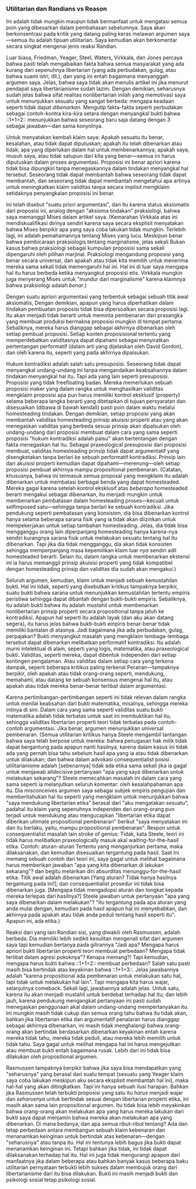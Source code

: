 ###  Utilitarian dan Randians vs Reason 

[^0]: Membalas ke “Symposium on Hoppe’s Argumentation Ethic”, *Liberty* (November 1988).

Ini adalah tidak mungkin maupun tidak bermanfaat untuk mengatasi semua poin yang dibesarkan dalam pembahasan sebelumnya. Saya akan berkonsentrasi pada kritik yang datang paling keras melawan argumen saya—semua itu adalah tipuan utilitarian. Saya kemudian akan berkomentar secara singkat mengenai jenis reaksi Randian.

Luar biasa, Friedman, Yeager, Steel, Waters, Virkkala, dan Jones percaya bahwa pasti telah mengabaikan fakta bahwa semua masyarakat yang ada kurang dari sepenuhnya libertarian (yang ada perbudakan, gulag, atau bahwa suami istri, dll.), dan yang ini entah bagaimana menyanggah argumen saya. Jelas, bahwa saya tidak akan menulis artikel ini jika menurut pendapat saya libertarianisme sudah lazim. Dengan demikian, seharusnya sudah jelas bahwa sifat realitas nonlibertarian inilah yang memotivasi saya untuk menunjukkan sesuatu yang sangat berbeda: mengapa keadaan seperti tidak dapat *dibenarkan*. Mengutip fakta-fakta seperti perbudakan sebagai contoh-kontra kira-kira setara dengan menyangkal bukti bahwa ::1+1=2:: menunjukkan bahwa seseorang baru saja datang dengan 3 sebagai jawaban—dan sama konyolnya.

Untuk menyatakan kembali klaim saya: Apakah sesuatu itu benar, kesalahan, atau tidak dapat diputuskan; apakah itu telah dibenarkan atau tidak; apa yang diperlukan dalam hal untuk membenarkannya; apakah saya, musuh saya, atau tidak satupun dari kita yang benar—semua ini harus diputuskan dalam proses argumentasi. Proposisi ini benar apriori karena tidak bisa dipungkiri tanpa menegaskannya dalam tindakan menyangkal hal tersebut. Seseorang tidak dapat membantah bahwa seseorang tidak dapat membantah, dan seseorang tidak dapat membantah mengetahui apa artinya untuk meningkatkan klaim validitas tanpa secara implisit mengklaim setidaknya penyangkalan proposisi ini benar.

Ini telah disebut "suatu priori argumentasi", dan itu karena status aksiomatis dari proposisi ini, analog dengan "aksioma tindakan" praksiologi, bahwa saya memanggil Mises dalam artikel saya. (Kemarahan Virkkala atas ini mendiskualifikasi dirinya sendiri karena saya secara eksplisit menyatakan bahwa Mises berpikir apa yang saya coba lakukan tidak mungkin. Terlebih lagi, ini adalah pemahamannya tentang Mises yang lucu. Meskipun benar bahwa pembicaraan praksiologis tentang marginalisme, jelas sekali Bukan kasus bahwa praksiologi sebagai kumpulan proposisi sama sekali dipengaruhi oleh pilihan marjinal. Praksiologi mengandung proposisi yang benar secara universal, dan apakah atau tidak kita memilih untuk menerima mereka sama sekali tidak memengaruhi hal ini. Hal ini di luar saya mengapa hal itu harus berbeda ketika menyangkut proposisi etis. Virkkala mungkin juga menyerang Mises untuk "mundur dari marginalisme" karena klaimnya bahwa praksiologi adalah *benar*.)

Dengan suatu apriori argumentasi yang terbentuk sebagai sebuah titik awal aksiomatis, Dengan demikian, apapun yang harus diperhatikan dalam tindakan pembuatan proposisi tidak bisa dipersoalkan secara proposisi lagi. Itu akan menjadi tidak berarti untuk meminta pembenaran dari prasangka yang membuat produksi bermakna proposisi mungkin di tempat pertama. Sebaliknya, mereka harus dianggap sebagai akhirnya dibenarkan oleh setiap pembuat proposisi. Setiap konten proposisional tertentu yang memperdebatkan validitasnya dapat dipahami sebagai menyiratkan pertentangan performatif (dalam arti yang dijelaskan oleh David Gordon), dan oleh karena itu, seperti yang pada akhirnya dipalsukan.

Hukum kontradiksi adalah salah satu presuposisi. Seseorang tidak dapat menyangkal undang-undang ini tanpa mengandaikan keabsahannya dalam tindakan menyangkal hal itu. Tapi ada yang lain seperti presuposisi. Proposisi yang tidak freefloating badan. Mereka memerlukan sebuah proposisi maker yang dalam rangka untuk menghasilkan validitas mengklaim proposisi apa pun harus memiliki kontrol eksklusif (property) selama beberapa langka berarti yang ditetapkan di tujuan persyaratan dan disesuaikan (dibawa di bawah kendali) pasti poin dalam waktu melalui homesteading tindakan. Dengan demikian, setiap proposisi yang akan membantah validitas homesteading prinsip akuisisi properti atau yang akan menegaskan validitas yang berbeda sesuai prinsip akan dipalsukan oleh undang-undang dari proposisi membuat dalam cara yang sama seperti proposisi "hukum kontradiksi adalah palsu" akan bertentangan dengan fakta menegaskan hal itu. Sebagai praxeological presuposisi dari proposisi membuat, validitas homesteading prinsip tidak dapat argumentatif yang disengketakan tanpa berlari ke sebuah performatif kontradiksi. Prinsip lain dari akuisisi properti kemudian dapat dipahami—merenung—oleh setiap proposisi pembuat akhirnya mampu propositional pembenaran. (Catatan, khususnya, bahwa ini termasuk semua proposal yang mengklaim itu adalah dibenarkan untuk membatasi berbagai benda yang dapat homesteaded. Mereka gagal karena setelah kontrol eksklusif atas *beberapa* homesteaded berarti mengakui sebagai dibenarkan, itu menjadi mungkin untuk membenarkan pembatasan dalam homesteading proses—kecuali untuk selfimposed satu—sehingga tanpa berlari ke sebuah kontradiksi. Jika pendukung seperti pembatasan yang konsisten, dia bisa dibenarkan kontrol hanya selama beberapa sarana fisik yang ia tidak akan diizinkan untuk mempekerjakan untuk setiap tambahan homesteading. Jelas, dia tidak bisa mengganggu orang lain diperpanjang homesteading hanya karena-nya sendiri kurangnya sarana fisik untuk melakukan sesuatu tentang hal itu dibenarkan. Tapi jika dia tidak mengganggu, dia akan tidak konsisten sehingga memperpanjang masa kepemilikan klaim luar *nya* sendiri adil homesteaded berarti. Selain itu, dalam rangka untuk membenarkan ekstensi ini ia harus memanggil prinsip akuisisi properti yang tidak kompatibel dengan homesteading prinsip dan validitas dia sudah akan mengakui.)

Seluruh argumen, kemudian, klaim untuk menjadi sebuah kemustahilan bukti. Hal ini tidak, seperti yang disebutkan kritikus tampaknya berpikir, suatu bukti bahwa sarana untuk menunjukkan kemustahilan tertentu empiris peristiwa sehingga dapat dibantah dengan bukti-bukti empiris. Sebaliknya, itu adalah bukti bahwa itu adalah mustahil untuk membenarkan nonlibertarian prinsip properti secara propositional tanpa jatuh ke kontradiksi. Apapun hal seperti itu adalah layak (dan aku akan datang segera), itu harus jelas bahwa bukti-bukti empiris benar-benar tidak memiliki bantalan di atasnya. Jadi bagaimana jika ada perbudakan, gulag, perpajakan? Bukti menyangkut masalah yang mengklaim lembaga-lembaga tersebut dapat dibenarkan melibatkan performatif kontradiksi. Itu adalah murni intelektual di alam, seperti yang logis, matematika, atau praxeological bukti. Validitas, seperti mereka, dapat dibentuk independen dari setiap kontingen pengalaman. Atau validitas dalam setiap cara yang terkena dampak, seperti beberapa kritikus paling terkenal Perairan—tampaknya berpikir, oleh apakah atau tidak orang-orang seperti, mendukung, memahami, atau datang ke sebuah konsensus mengenai hal itu, atau apakah atau tidak mereka benar-benar terlibat dalam argumentasi.

Karena pertimbangan-pertimbangan seperti ini tidak relevan dalam rangka untuk menilai keabsahan dari bukti matematika, misalnya, sehingga mereka intinya di sini. Dalam cara yang sama seperti validitas suatu bukti matematika adalah tidak terbatas untuk saat ini membuktikan hal itu, sehingga validitas libertarian properti teori tidak terbatas pada contoh-contoh argumentasi. Jika benar, argumen menunjukkan universal pembenaran. (Semua utilitarian kritikus hanya Steele mengambil tantangan bahwa saya telah berpose untuk mereka: bahwa penugasan hak milik tidak dapat bergantung pada apapun nanti hasilnya, karena dalam kasus ini tidak ada yang pernah bisa tahu sebelum hasil apa yang ia atau tidak dibenarkan untuk dilakukan; dan bahwa dalam advokasi consequentialist posisi utilitarianisme adalah [sebenarnya] tidak ada etika sama sekali jika ia gagal untuk menjawab alldecisive pertanyaan "apa yang saya dibenarkan untuk melakukan sekarang"? Steele memecahkan masalah ini dalam cara yang sama seperti ia melanjutkan seluruh komentar: oleh kesalahpahaman apa itu. Dia misconceives argumen saya sebagai subjek empiris pengujian dan memberitahukan hal itu seperti yang mengklaim untuk menunjukkan bahwa "saya mendukung libertarian etika" berasal dari "aku mengatakan sesuatu", padahal itu klaim yang sepenuhnya independen dari orang-orang pun terjadi untuk mendukung atau mengucapkan "libertarian etika dapat diberikan ultimate propositional pembenaran" berikut "saya menyatakan ini dan itu berlaku, yaitu, mampu propositional pembenaran". Respon untuk consequentialist masalah lain stroke of genius: Tidak, kata Steele, teori ini tidak harus melibatkan praxeologically masuk akal waiting-for-the-hasil etika. Contoh: aturan-aturan Tertentu yang menganjurkan pertama, maka dilaksanakan, dan kemudian disesuaikan tergantung pada hasil. Saat ini memang sebuah contoh dari teori ini, saya gagal untuk melihat bagaimana harus memberikan jawaban "apa yang kita dibenarkan di lakukan sekarang"? dan begitu melarikan diri absurditas menunggu-for-the-hasil etika. Titik awal adalah dibenarkan [Yang aturan? Tidak hanya hasilnya tergantung pada ini!]; dan consequentialist prosedur ini tidak bisa dibenarkan juga. [Mengapa tidak mengadopsi aturan dan tongkat kepada mereka terlepas dari hasilnya?] Steele jawaban untuk pertanyaan "apa yang saya dibenarkan dalam melakukan"? "itu tergantung pada apa aturan yang anda mulai dengan, kemudian pada hasil apapun hal ini menyebabkan, dan akhirnya pada apakah atau tidak anda peduli tentang hasil seperti itu". Apapun ini, ada etika.)

Reaksi dari yang lain Randian sisi, yang diwakili oleh Rasmussen, adalah berbeda. Dia memiliki lebih sedikit kesulitan mengenali sifat dari argumen saya tapi kemudian bertanya pada gilirannya "Jadi apa? Mengapa harus apriori bukti libertarian properti teori membuat perbedaan? Mengapa tidak terlibat dalam agresi pokoknya"? Kenapa memang?! Tapi kemudian, mengapa harus bukti bahwa ::1+1=2:: membuat perbedaan? Salah satu pasti masih bisa bertindak atas keyakinan bahwa ::1+1=3::. Jelas jawabannya adalah "karena propositional ada pembenaran untuk melakukan satu hal, tapi tidak untuk melakukan hal lain". Tapi mengapa kita harus wajar, selanjutnya comeback. Sekali lagi, jawabannya adalah jelas. Untuk satu, karena itu akan menjadi mustahil untuk berdebat terhadap hal itu; dan lebih jauh, karena pendukung mengangkat pertanyaan ini pasti sudah menegaskan penggunaan akal dalam undang-undang mempertanyakan itu. Ini mungkin masih tidak cukup dan semua orang tahu bahwa itu tidak akan, bahkan jika libertarian etika dan argumentatif penalaran harus dianggap sebagai akhirnya dibenarkan, ini masih tidak menghalangi bahwa orang-orang akan bertindak berdasarkan dibenarkan keyakinan entah karena mereka tidak tahu, mereka tidak peduli, atau mereka lebih memilih untuk tidak tahu. Saya gagal untuk melihat mengapa hal ini harus mengejutkan atau membuat bukti entah bagaimana rusak. Lebih dari ini tidak bisa dilakukan oleh propositional argumen.

Rasmussen tampaknya berpikir bahwa jika saya bisa mendapatkan yang "seharusnya" yang berasal dari suatu tempat (sesuatu yang Yeager klaim saya coba lakukan meskipun aku secara eksplisit membantah hal ini), maka hal-hal yang akan ditingkatkan. Tapi ini hanya sebuah ilusi harapan. Bahkan jika Rasmussen telah terbukti proposisi yang satu itu *harus* menjadi wajar dan *seharusnya* untuk bertindak sesuai dengan libertarian properti etika, ini masih akan sama lain propositional argumen. Itu tidak bisa lebih meyakinkan bahwa orang-orang akan melakukan apa yang harus mereka lakukan dari bukti saya dapat menjamin bahwa mereka akan melakukan apa yang dibenarkan. Di mana bedanya, dan apa semua ribut-ribut tentang? Ada dan tetap perbedaan antara membangun sebuah klaim kebenaran dan menanamkan keinginan untuk bertindak atas kebenaran—dengan "seharusnya" atau tanpa itu. Hal ini tentunya lebih bagus jika bukti dapat menanamkan keinginan ini. Tetapi bahkan jika tidak, ini tidak dapat dilaksanakan terhadap hal itu. Hal ini juga tidak mengurangi apapun dari manfaatnya jika dalam beberapa atau bahkan banyak kasus beberapa baku utilitarian pernyataan terbukti lebih sukses dalam membujuk orang dari libertarianisme dari itu bisa dilakukan. Bukti ini masih menjadi bukti dan psikologi sosial tetap psikologi sosial.
